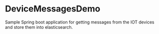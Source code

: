 # DeviceMessagesDemo

Sample Spring boot application for getting messages from the IOT devices and store them into elasticsearch.
